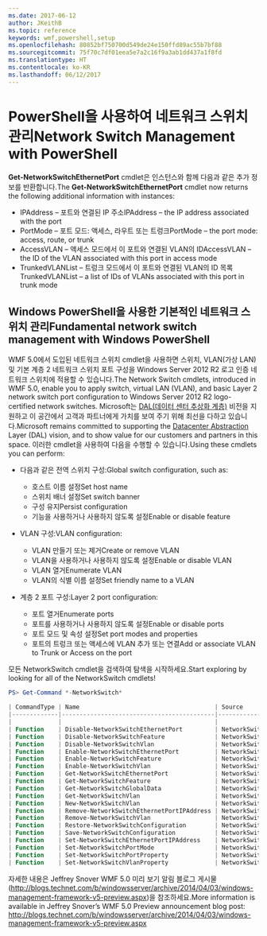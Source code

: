 ```yaml
---
ms.date: 2017-06-12
author: JKeithB
ms.topic: reference
keywords: wmf,powershell,setup
ms.openlocfilehash: 80852bf750700d549de24e150ffd89ac55b7bf88
ms.sourcegitcommit: 75f70c7df01eea5e7a2c16f9a3ab1dd437a1f8fd
ms.translationtype: HT
ms.contentlocale: ko-KR
ms.lasthandoff: 06/12/2017
---
```

# <a name="network-switch-management-with-powershell"></a><span data-ttu-id="3f002-102">PowerShell을 사용하여 네트워크 스위치 관리</span><span class="sxs-lookup"><span data-stu-id="3f002-102">Network Switch Management with PowerShell</span></span>

<span data-ttu-id="3f002-103">**Get-NetworkSwitchEthernetPort** cmdlet은 인스턴스와 함께 다음과 같은 추가 정보를 반환합니다.</span><span class="sxs-lookup"><span data-stu-id="3f002-103">The **Get-NetworkSwitchEthernetPort** cmdlet now returns the following additional information with instances:</span></span>

- <span data-ttu-id="3f002-104">IPAddress – 포트와 연결된 IP 주소</span><span class="sxs-lookup"><span data-stu-id="3f002-104">IPAddress – the IP address associated with the port</span></span>
- <span data-ttu-id="3f002-105">PortMode – 포트 모드: 액세스, 라우트 또는 트렁크</span><span class="sxs-lookup"><span data-stu-id="3f002-105">PortMode – the port mode: access, route, or trunk</span></span>
- <span data-ttu-id="3f002-106">AccessVLAN – 액세스 모드에서 이 포트와 연결된 VLAN의 ID</span><span class="sxs-lookup"><span data-stu-id="3f002-106">AccessVLAN – the ID of the VLAN associated with this port in access mode</span></span>
- <span data-ttu-id="3f002-107">TrunkedVLANList – 트렁크 모드에서 이 포트와 연결된 VLAN의 ID 목록</span><span class="sxs-lookup"><span data-stu-id="3f002-107">TrunkedVLANList – a list of IDs of VLANs associated with this port in trunk mode</span></span>

## <a name="fundamental-network-switch-management-with-windows-powershell"></a><span data-ttu-id="3f002-108">Windows PowerShell을 사용한 기본적인 네트워크 스위치 관리</span><span class="sxs-lookup"><span data-stu-id="3f002-108">Fundamental network switch management with Windows PowerShell</span></span>

<span data-ttu-id="3f002-109">WMF 5.0에서 도입된 네트워크 스위치 cmdlet을 사용하면 스위치, VLAN(가상 LAN) 및 기본 계층 2 네트워크 스위치 포트 구성을 Windows Server 2012 R2 로고 인증 네트워크 스위치에 적용할 수 있습니다.</span><span class="sxs-lookup"><span data-stu-id="3f002-109">The Network Switch cmdlets, introduced in WMF 5.0, enable you to apply switch, virtual LAN (VLAN), and basic Layer 2 network switch port configuration to Windows Server 2012 R2 logo-certified network switches.</span></span> <span data-ttu-id="3f002-110">Microsoft는 [DAL(데이터 센터 추상화 계층)](http://technet.microsoft.com/en-us/cloud/dal.aspx) 비전을 지원하고 이 공간에서 고객과 파트너에게 가치를 보여 주기 위해 최선을 다하고 있습니다.</span><span class="sxs-lookup"><span data-stu-id="3f002-110">Microsoft remains committed to supporting the [Datacenter Abstraction](http://technet.microsoft.com/en-us/cloud/dal.aspx) Layer (DAL) vision, and to show value for our customers and partners in this space.</span></span> <span data-ttu-id="3f002-111">이러한 cmdlet을 사용하여 다음을 수행할 수 있습니다.</span><span class="sxs-lookup"><span data-stu-id="3f002-111">Using these cmdlets you can perform:</span></span>

- <span data-ttu-id="3f002-112">다음과 같은 전역 스위치 구성:</span><span class="sxs-lookup"><span data-stu-id="3f002-112">Global switch configuration, such as:</span></span>
    - <span data-ttu-id="3f002-113">호스트 이름 설정</span><span class="sxs-lookup"><span data-stu-id="3f002-113">Set host name</span></span>
    - <span data-ttu-id="3f002-114">스위치 배너 설정</span><span class="sxs-lookup"><span data-stu-id="3f002-114">Set switch banner</span></span>
    - <span data-ttu-id="3f002-115">구성 유지</span><span class="sxs-lookup"><span data-stu-id="3f002-115">Persist configuration</span></span>
    - <span data-ttu-id="3f002-116">기능을 사용하거나 사용하지 않도록 설정</span><span class="sxs-lookup"><span data-stu-id="3f002-116">Enable or disable feature</span></span>

- <span data-ttu-id="3f002-117">VLAN 구성:</span><span class="sxs-lookup"><span data-stu-id="3f002-117">VLAN configuration:</span></span>
    - <span data-ttu-id="3f002-118">VLAN 만들기 또는 제거</span><span class="sxs-lookup"><span data-stu-id="3f002-118">Create or remove VLAN</span></span>
    - <span data-ttu-id="3f002-119">VLAN을 사용하거나 사용하지 않도록 설정</span><span class="sxs-lookup"><span data-stu-id="3f002-119">Enable or disable VLAN</span></span>
    - <span data-ttu-id="3f002-120">VLAN 열거</span><span class="sxs-lookup"><span data-stu-id="3f002-120">Enumerate VLAN</span></span>
    - <span data-ttu-id="3f002-121">VLAN의 식별 이름 설정</span><span class="sxs-lookup"><span data-stu-id="3f002-121">Set friendly name to a VLAN</span></span>

- <span data-ttu-id="3f002-122">계층 2 포트 구성:</span><span class="sxs-lookup"><span data-stu-id="3f002-122">Layer 2 port configuration:</span></span>
    - <span data-ttu-id="3f002-123">포트 열거</span><span class="sxs-lookup"><span data-stu-id="3f002-123">Enumerate ports</span></span>
    - <span data-ttu-id="3f002-124">포트를 사용하거나 사용하지 않도록 설정</span><span class="sxs-lookup"><span data-stu-id="3f002-124">Enable or disable ports</span></span>
    - <span data-ttu-id="3f002-125">포트 모드 및 속성 설정</span><span class="sxs-lookup"><span data-stu-id="3f002-125">Set port modes and properties</span></span>
    - <span data-ttu-id="3f002-126">포트의 트렁크 또는 액세스에 VLAN 추가 또는 연결</span><span class="sxs-lookup"><span data-stu-id="3f002-126">Add or associate VLAN to Trunk or Access on the port</span></span>

<span data-ttu-id="3f002-127">모든 NetworkSwitch cmdlet을 검색하여 탐색을 시작하세요.</span><span class="sxs-lookup"><span data-stu-id="3f002-127">Start exploring by looking for all of the NetworkSwitch cmdlets!</span></span>

```powershell
PS> Get-Command *-NetworkSwitch*

| CommandType | Name                                      | Source        |
|-------------|-------------------------------------------|---------------|
|             |                                           |               |
| Function    | Disable-NetworkSwitchEthernetPort         | NetworkSwitch |
| Function    | Disable-NetworkSwitchFeature              | NetworkSwitch |
| Function    | Disable-NetworkSwitchVlan                 | NetworkSwitch |
| Function    | Enable-NetworkSwitchEthernetPort          | NetworkSwitch |
| Function    | Enable-NetworkSwitchFeature               | NetworkSwitch |
| Function    | Enable-NetworkSwitchVlan                  | NetworkSwitch |
| Function    | Get-NetworkSwitchEthernetPort             | NetworkSwitch |
| Function    | Get-NetworkSwitchFeature                  | NetworkSwitch |
| Function    | Get-NetworkSwitchGlobalData               | NetworkSwitch |
| Function    | Get-NetworkSwitchVlan                     | NetworkSwitch |
| Function    | New-NetworkSwitchVlan                     | NetworkSwitch |
| Function    | Remove-NetworkSwitchEthernetPortIPAddress | NetworkSwitch |
| Function    | Remove-NetworkSwitchVlan                  | NetworkSwitch |
| Function    | Restore-NetworkSwitchConfiguration        | NetworkSwitch |
| Function    | Save-NetworkSwitchConfiguration           | NetworkSwitch |
| Function    | Set-NetworkSwitchEthernetPortIPAddress    | NetworkSwitch |
| Function    | Set-NetworkSwitchPortMode                 | NetworkSwitch |
| Function    | Set-NetworkSwitchPortProperty             | NetworkSwitch |
| Function    | Set-NetworkSwitchVlanProperty             | NetworkSwitch |
```

<span data-ttu-id="3f002-128">자세한 내용은 Jeffrey Snover WMF 5.0 미리 보기 알림 블로그 게시물(<http://blogs.technet.com/b/windowsserver/archive/2014/04/03/windows-management-framework-v5-preview.aspx>)을 참조하세요.</span><span class="sxs-lookup"><span data-stu-id="3f002-128">More information is available in Jeffrey Snover’s WMF 5.0 Preview announcement blog post: <http://blogs.technet.com/b/windowsserver/archive/2014/04/03/windows-management-framework-v5-preview.aspx></span></span>

